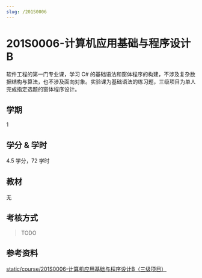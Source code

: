 ```yaml
---
slug: /201S0006
---
```


# 201S0006-计算机应用基础与程序设计B

软件工程的第一门专业课，学习 C# 的基础语法和窗体程序的构建，不涉及复杂数据结构与算法，也不涉及面向对象。实验课为基础语法的练习题，三级项目为单人完成指定选题的窗体程序设计。

## 学期

1

## 学分 & 学时

4.5 学分，72 学时

## 教材

无

## 考核方式

> TODO

## 参考资料

[static/course/201S0006-计算机应用基础与程序设计B（三级项目）](https://github.com/rurumuri/ysuse-2022/tree/master/static/course/201S0006-%E8%AE%A1%E7%AE%97%E6%9C%BA%E5%BA%94%E7%94%A8%E5%9F%BA%E7%A1%80%E4%B8%8E%E7%A8%8B%E5%BA%8F%E8%AE%BE%E8%AE%A1B%EF%BC%88%E4%B8%89%E7%BA%A7%E9%A1%B9%E7%9B%AE%EF%BC%89)